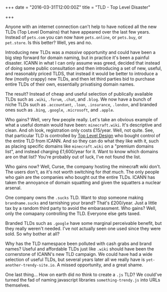 +++
date = "2016-03-31T12:00:00Z"
title = "TLD - Top Level Disaster"

+++

Anyone with an internet connection can't help to have noticed all the new TLDs
(Top Level Domains) that have appeared over the last few years. Instead of
`pets.com` you can now have `pets.online`, or `pets.buy`, or `pet.store`. Is
this better? Well, yes and no.

Introducing new TLDs was a *massive* opportunity and could have been a big step
forward for domain naming, but in practice it's been a painful disaster. ICANN
in what I can only assume was greed, decided that instead of doing some public
consultation and then introducing a set of new, useful, and reasonably priced
TLDS, that instead it would be better to introduce a few (mostly crappy) new
TLDs, and then let third parties bid to purchase entire TLDs of their own,
essentially privatising domain names.

The result? Instead of cheap and useful selection of publically available TLDs
such as `.wiki`, `.forum`, `.chat`, and `.blog`. We now have a bunch of niche
TLDs such as `.accountant`, `.loan`, `.insurance`, `.london`, and branded ones
such as `.bing`, `.google`, `.microsoft`, and `.apple`.

Who gains? Well, very few people really. Let's take an obvious example of what
a useful domain would have been: `minecraft.wiki`. It's descriptive and clean.
And oh look, registration only costs £15/year. Well, not quite. See, that
particular TLD is controlled by [Top Level Design](http://toplevel.design) who
bought control of the entire TLD from ICANN. And so they can do what they like
with it, such as placing specific domains like `minecraft.wiki` on a "premium
domains list", and instead charging £1,600/year for it. Want to know which
domains are on that list? You're probably out of luck, I've not found the list.

Who gains now? Well, Curse, the company hosting the minecraft wiki don't. The
users don't, as it's not worth switching for *that much*. The only people who
gain are the companies who bought out the entire TLDs. ICANN has taken the
annoyance of domain squatting and given the squatters a nuclear arsenal.

One company owns the `.sucks` TLD. Want to stop someone making `brandname.sucks`
and tarnishing your brand? That's £200/year. Just a little tax by a random third
party to avoid the embarassment. Who gains? Well, only the comapany controlling
the TLD. Everyone else gets taxed.

Branded TLDs such as `.google` have some marginal perceivable benefit, but they
really weren't needed. I've not actually seen one used since they were sold. So
why bother at all?

Why has the TLD namespace been polluted with cash grabs and brand names? Useful
and affordable TLDs just like `.wiki` should have been the cornerstone of
ICANN's new TLD campaign. We could have had a wide selection of useful TLDs,
but several years later all we really have is `yet-another-trendy-site.io`. A
missed opportunity, and a great shame.

One last thing...  How on earth did no think to create a `.js` TLD? We could've
turned the fad of naming javascript libraries `something-trendy.js` into URLs
themselves.
